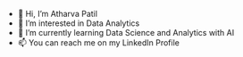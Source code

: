 - 👋 Hi, I’m Atharva Patil
- 👀 I’m interested in Data Analytics
- 🌱 I’m currently learning Data Science and Analytics with AI
- 📫 You can reach me on my LinkedIn Profile 

<!---
Atharva8422/Atharva8422 is a ✨ special ✨ repository because its `README.md` (this file) appears on your GitHub profile.
You can click the Preview link to take a look at your changes.
--->
